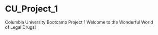 # CU_Project_1
Columbia University Bootcamp Project 1
  Welcome to the Wonderful World of Legal Drugs! 
